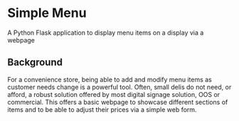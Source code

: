# Simple Menu

A Python Flask application to display menu items on a display via a webpage


## Background

For a convenience store, being able to add and modify menu items as customer needs change is a powerful tool. Often, small delis do not need, or afford, a robust solution offered by most digital signage solution, OOS or commercial. This offers a basic webpage to showcase different sections of items and to be able to adjust their prices via a simple web form.